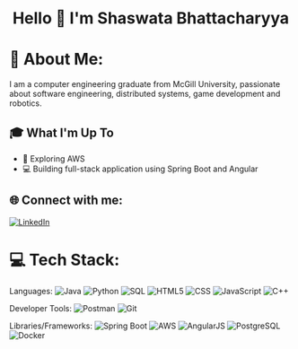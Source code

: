 <h1 align="center">Hello 👋 I'm Shaswata Bhattacharyya</h1>

# 🚀 About Me:
I am a computer engineering graduate from McGill University, passionate about software engineering, distributed systems, game development and robotics.

## 🎓 What I'm Up To

- 🗿 Exploring AWS 
- 💻 Building full-stack application using Spring Boot and Angular

## 🌐 Connect with me:
[![LinkedIn](https://img.shields.io/badge/LinkedIn-%230077B5.svg?logo=linkedin&logoColor=white)](https://www.linkedin.com/in/shaswata79/)

# 💻 Tech Stack:
Languages: 
![Java](https://img.shields.io/badge/java-%23ED8B00.svg?style=for-the-badge&logo=java&logoColor=white) 
![Python](https://img.shields.io/badge/python-%233776AB.svg?style=for-the-badge&logo=python&logoColor=white) 
![SQL](https://img.shields.io/badge/sql-%2307405e.svg?style=for-the-badge&logo=PostgreSQL&logoColor=white) 
![HTML5](https://img.shields.io/badge/html5-%23E34F26.svg?style=for-the-badge&logo=HTML5&logoColor=white) 
![CSS](https://img.shields.io/badge/css-%231572B6.svg?style=for-the-badge&logo=CSS3&logoColor=white) 
![JavaScript](https://img.shields.io/badge/javascript-%23323330.svg?style=for-the-badge&logo=javascript&logoColor=%23F7DF1E) 
![C++](https://img.shields.io/badge/C++-00599C?style=for-the-badge&logo=C++&logoColor=white) 

Developer Tools: 
![Postman](https://img.shields.io/badge/Postman-FF6C37?style=for-the-badge&logo=postman&logoColor=white) 
![Git](https://img.shields.io/badge/git-%23F05033.svg?style=for-the-badge&logo=git&logoColor=white)

Libraries/Frameworks: 
![Spring Boot](https://img.shields.io/badge/Spring_Boot-F2F4F9?style=for-the-badge&logo=spring-boot)
![AWS](https://img.shields.io/badge/AWS-%23232F3E.svg?style=for-the-badge&logo=amazon-aws&logoColor=white) 
![AngularJS](https://img.shields.io/badge/angular-%2320232a.svg?style=for-the-badge&logo=angular&logoColor=red) 
![PostgreSQL](https://img.shields.io/badge/PostgreSQL-316192?style=for-the-badge&logo=postgresql&logoColor=white) 
![Docker](https://img.shields.io/badge/docker-%230db7ed.svg?style=for-the-badge&logo=docker&logoColor=white) 
